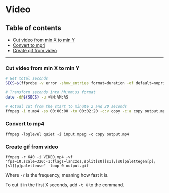 # Video

## Table of contents

* [Cut video from min X to min Y](#cut-video-from-min-x-to-min-y)  
* [Convert to mp4](#convert-to-mp4)
* [Create gif from video](#create-gif-from-video)
---

### **Cut video from min X to min Y**

```bash
# Get total seconds
SECS=$(ffprobe -v error -show_entries format=duration -of default=noprint_wrappers=1:nokey=1 x.mp4)

# Transform seconds into hh:mm:ss format
date -d@${SECS} -u +%H:%M:%S 

# Actual cut from the start to minute 2 and 20 seconds
ffmpeg -i x.mp4 -ss 00:00:00 -to 00:02:20 -c:v copy -c:a copy output.mp4
```

### **Convert to mp4**

```
ffmpeg -loglevel quiet -i input.mpeg -c copy output.mp4

```

### **Create gif from video**

```
ffmpeg -r 640 -i VIDEO.mp4 -vf "fps=10,scale=320:-1:flags=lanczos,split[s0][s1];[s0]palettegen[p];[s1][p]paletteuse" -loop 0 output.gif
```

Where `-r` is the frequency, meaning how fast it is.

To cut it in the first X seconds, add `-t X` to the command.
